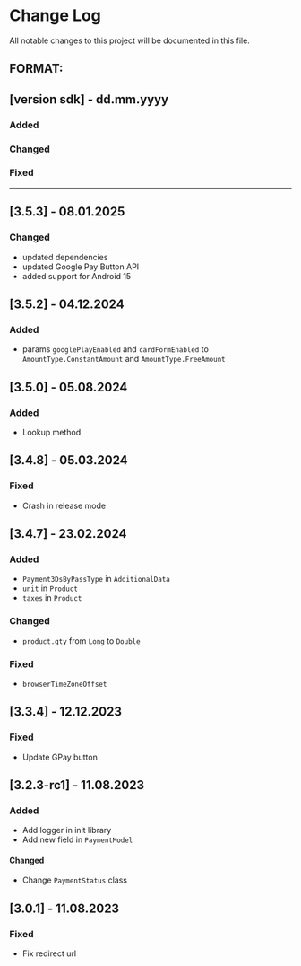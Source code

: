 # Change Log
All notable changes to this project will be documented in this file.

## FORMAT:
## [version sdk] - dd.mm.yyyy

### Added

### Changed

### Fixed

---

## [3.5.3] - 08.01.2025

### Changed

- updated dependencies
- updated Google Pay Button API
- added support for Android 15

## [3.5.2] - 04.12.2024

### Added

- params `googlePlayEnabled` and `cardFormEnabled` to `AmountType.ConstantAmount` and `AmountType.FreeAmount`

## [3.5.0] - 05.08.2024

### Added

- Lookup method

## [3.4.8] - 05.03.2024

### Fixed

- Crash in release mode

## [3.4.7] - 23.02.2024

### Added

- `Payment3DsByPassType` in `AdditionalData`
- `unit` in `Product`
- `taxes` in `Product`

### Changed

- `product.qty` from `Long` to `Double`

### Fixed

- `browserTimeZoneOffset`


## [3.3.4] - 12.12.2023

### Fixed

- Update GPay button

## [3.2.3-rc1] - 11.08.2023

### Added

- Add logger in init library
- Add new field in `PaymentModel`

#### Changed

- Change `PaymentStatus` class

## [3.0.1] - 11.08.2023

### Fixed

- Fix redirect url
